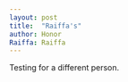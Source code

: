 ```yaml
---
layout: post
title:  "Raiffa's"
author: Honor
Raiffa: Raiffa
---
```


Testing for a different person.

